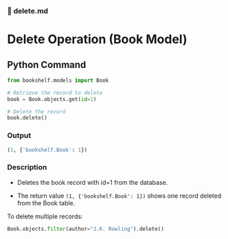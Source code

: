 
### 📝 **delete.md**

# Delete Operation (Book Model)

## Python Command
```python
from bookshelf.models import Book

# Retrieve the record to delete
book = Book.objects.get(id=1)

# Delete the record
book.delete()
```

### Output

```python
(1, {'bookshelf.Book': 1})
```


### Description

- Deletes the book record with id=1 from the database.

- The return value `(1, {'bookshelf.Book': 1})` shows one record deleted from the Book table.

To delete multiple records:

```python
Book.objects.filter(author="J.K. Rowling").delete()
```